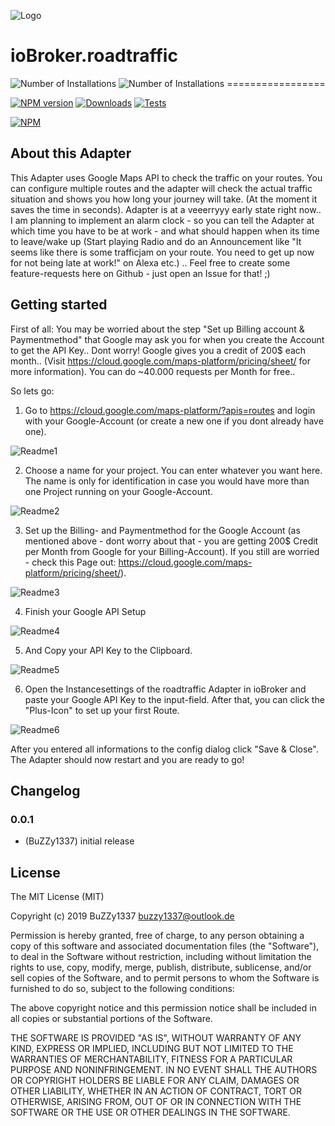 ![Logo](admin/roadtraffic.png)
# ioBroker.roadtraffic
![Number of Installations](http://iobroker.live/badges/roadtraffic-installed.svg) ![Number of Installations](http://iobroker.live/badges/roadtraffic-stable.svg) =================


[![NPM version](https://img.shields.io/npm/v/iobroker.roadtraffic.svg)](https://www.npmjs.com/package/iobroker.roadtraffic)
[![Downloads](https://img.shields.io/npm/dm/iobroker.roadtraffic.svg)](https://www.npmjs.com/package/iobroker.roadtraffic)
[![Tests](https://travis-ci.org/BuZZy1337/ioBroker.roadtraffic.svg?branch=master)](https://travis-ci.org/BuZZy1337/ioBroker.roadtraffic)

[![NPM](https://nodei.co/npm/iobroker.roadtraffic.png?downloads=true)](https://nodei.co/npm/iobroker.roadtraffic/)
## About this Adapter
This Adapter uses Google Maps API to check the traffic on your routes. You can configure multiple routes and the adapter will check the actual traffic situation and shows you how long your journey will take. (At the moment it saves the time in seconds).
Adapter is at a veeerryyy early state right now.. I am planning to implement an alarm clock - so you can tell the Adapter at which time you have to be at work - and what should happen when its time to leave/wake up (Start playing Radio and do an Announcement like "It seems like there is some trafficjam on your route. You need to get up now for not being late at work!" on Alexa etc.) ..
Feel free to create some feature-requests here on Github - just open an Issue for that! ;)

## Getting started
First of all: You may be worried about the step "Set up Billing account & Paymentmethod" that Google may ask you for when you create the Account to get the API Key.. Dont worry! Google gives you a credit of 200$ each month.. (Visit https://cloud.google.com/maps-platform/pricing/sheet/ for more information). You can do ~40.000 requests per Month for free..

So lets go:
1. Go to https://cloud.google.com/maps-platform/?apis=routes and login with your Google-Account (or create a new one if you dont already have one).

![Readme1](img/Readme1.png)

2. Choose a name for your project. You can enter whatever you want here. The name is only for identification in case you would have more than one Project running on your Google-Account.

![Readme2](img/Readme2.png)

3. Set up the Billing- and Paymentmethod for the Google Account (as mentioned above - dont worry about that - you are getting 200$ Credit per Month from Google for your Billing-Account).
If you still are worried - check this Page out: https://cloud.google.com/maps-platform/pricing/sheet/).

![Readme3](img/Readme3.png)

4. Finish your Google API Setup

![Readme4](img/Readme4.png)

5. And Copy your API Key to the Clipboard.

![Readme5](img/Readme5.png)

6. Open the Instancesettings of the roadtraffic Adapter in ioBroker and paste your Google API Key to the input-field.
After that, you can click the "Plus-Icon" to set up your first Route.

![Readme6](img/Readme6.png)


After you entered all informations to the config dialog click "Save & Close".
The Adapter should now restart and you are ready to go!


## Changelog

### 0.0.1
* (BuZZy1337) initial release

## License
The MIT License (MIT)

Copyright (c) 2019 BuZZy1337 <buzzy1337@outlook.de>

Permission is hereby granted, free of charge, to any person obtaining a copy
of this software and associated documentation files (the "Software"), to deal
in the Software without restriction, including without limitation the rights
to use, copy, modify, merge, publish, distribute, sublicense, and/or sell
copies of the Software, and to permit persons to whom the Software is
furnished to do so, subject to the following conditions:

The above copyright notice and this permission notice shall be included in
all copies or substantial portions of the Software.

THE SOFTWARE IS PROVIDED "AS IS", WITHOUT WARRANTY OF ANY KIND, EXPRESS OR
IMPLIED, INCLUDING BUT NOT LIMITED TO THE WARRANTIES OF MERCHANTABILITY,
FITNESS FOR A PARTICULAR PURPOSE AND NONINFRINGEMENT. IN NO EVENT SHALL THE
AUTHORS OR COPYRIGHT HOLDERS BE LIABLE FOR ANY CLAIM, DAMAGES OR OTHER
LIABILITY, WHETHER IN AN ACTION OF CONTRACT, TORT OR OTHERWISE, ARISING FROM,
OUT OF OR IN CONNECTION WITH THE SOFTWARE OR THE USE OR OTHER DEALINGS IN
THE SOFTWARE.
